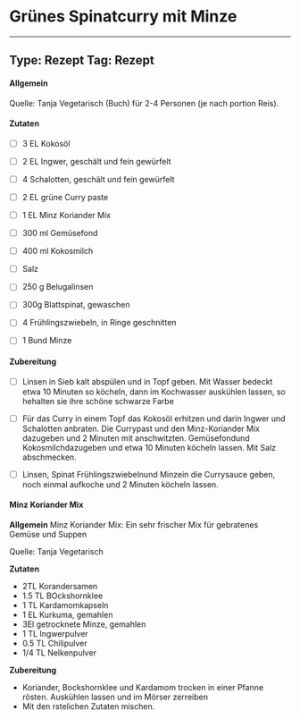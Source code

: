 # Grünes Spinatcurry mit Minze

---
Type: Rezept
Tag: Rezept
---

#### Allgemein
Quelle: Tanja Vegetarisch (Buch)
für 2-4 Personen (je nach portion Reis).



#### Zutaten
- [ ] 3 EL Kokosöl
- [ ] 2 EL Ingwer, geschält und fein gewürfelt
- [ ] 4 Schalotten, geschält und fein gewürfelt
- [ ] 2 EL grüne Curry paste
- [ ] 1 EL Minz Koriander Mix 
- [ ] 300 ml Gemüsefond
- [ ] 400 ml Kokosmilch 
- [ ] Salz
- [ ] 250 g Belugalinsen
- [ ] 300g Blattspinat, gewaschen 
- [ ] 4 Frühlingszwiebeln, in Ringe geschnitten
- [ ] 1 Bund Minze 


#### Zubereitung
- [ ] Linsen in Sieb kalt abspülen und in Topf geben. Mit Wasser bedeckt etwa 10 Minuten so köcheln, dann im Kochwasser auskühlen lassen, so hehalten sie ihre schöne schwarze Farbe
- [ ] Für das Curry in einem Topf das Kokosöl erhitzen und darin Ingwer und Schalotten anbraten. Die Currypast und den Minz-Koriander Mix dazugeben und 2 Minuten mit anschwitzten. Gemüsefondund Kokosmilchdazugeben und etwa 10 Minuten köcheln lassen. Mit Salz abschmecken. 
- [ ] Linsen, Spinat Frühlingszwiebelnund Minzein die Currysauce geben, noch einmal aufkoche und 2 Minuten köcheln lassen.


#### Minz Koriander Mix

**Allgemein**
Minz Koriander Mix: Ein sehr frischer Mix für gebratenes Gemüse und Suppen

Quelle: Tanja Vegetarisch

**Zutaten**
- 2TL Korandersamen
- 1.5 TL BOckshornklee 
- 1 TL Kardamomkapseln
- 1 EL Kurkuma, gemahlen
- 3El getrocknete Minze, gemahlen
- 1  TL Ingwerpulver
- 0.5 TL Chilipulver 
- 1/4 TL Nelkenpulver

**Zubereitung**
- Koriander, Bockshornklee und Kardamom trocken in einer Pfanne rösten. Auskühlen lassen und im Mörser zerreiben 
- Mit den rstelichen Zutaten mischen.
